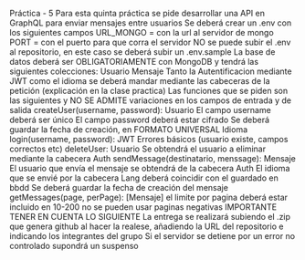 Práctica - 5
Para esta quinta práctica se pide desarrollar una API en GraphQL para enviar mensajes entre usuarios
Se deberá crear un .env con los siguientes campos
URL_MONGO = con la url al servidor de mongo
PORT = con el puerto para que corra el servidor
NO se puede subir el .env al repositorio, en este caso se deberá subir un .env.sample
La base de datos deberá ser OBLIGATORIAMENTE con MongoDB y tendrá las siguientes colecciones:
Usuario
Mensaje
Tanto la Autentificacion mediante JWT como el idioma se deberá mandar mediante las cabeceras de la petición (explicación en la clase practica)
 Las funciones que se piden son las siguientes y NO SE ADMITE variaciones en los campos de entrada y de salida
createUser(username, password): Usuario
El campo username deberá ser único
El campo password deberá estar cifrado
Se deberá guardar la fecha de creación, en FORMATO UNIVERSAL
Idioma
login(username, password): JWT
Errores básicos (usuario existe, campos correctos etc)
deleteUser: Usuario
Se obtendrá el usuario a eliminar mediante la cabecera Auth
sendMessage(destinatario, menssage): Mensaje
El usuario que envía el mensaje se obtendrá de la cabecera Auth
El idioma que se envié por la cabecera Lang deberá coincidir con el guardado en bbdd
Se deberá guardar la fecha de creación del mensaje
getMessages(page, perPage): [Mensaje]
el limite por pagina deberá estar incluido en 10-200
no se pueden usar paginas negativas
IMPORTANTE TENER EN CUENTA LO SIGUIENTE
La entrega se realizará subiendo el .zip que genera github al hacer la realese, añadiendo la URL del repositorio e indicando los integrantes del grupo
Si el servidor se detiene por un error no controlado supondrá un suspenso
